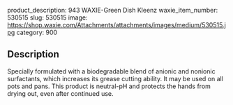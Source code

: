 product_description:  943 WAXIE-Green Dish Kleenz
waxie_item_number: 530515
slug: 530515
image: https://shop.waxie.com/Attachments/attachments/images/medium/530515.jpg
category: 900

## Description
Specially formulated with a biodegradable blend of anionic and nonionic surfactants, which increases its grease cutting ability. It may be used on all pots and pans. This product is neutral-pH and protects the hands from drying out, even after continued use.
